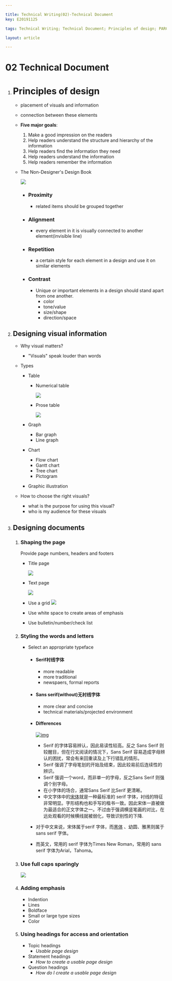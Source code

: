 ```yaml
---

title: Technical Writing(02)-Technical Document
key: E20191125

tags: Technical Writing; Technical Document; Principles of design; PARC; Designing visuals; Shaping the page; Styling the word and letter; Use full caps sparingly; Adding emphasis; Using headings for access and orientation

layout: article

---
```


# 02 Technical Document

<!--more-->

1. # Principles of design

   - placement of visuals and information

   - connection between these elements
   
   - **Five major goals**:
   
     1. Make a good impression on the readers
     2. Help readers understand the structure and hierarchy of the information
     3. Help readers find the information they need
     4. Help readers understand the information
     5. Help readers remember the information
   
   - The Non-Designer's Design Book
   
     ![](https://suntarliarzn-1258316859.cos.ap-chongqing.myqcloud.com/technical%20wrting/4%20principles%20of%20design.jpg)
   
     - ### Proximity
   
       - related items should be grouped together
   
     - ### Alignment
   
       - every element in it is visually connected to another element(invisible line)
   
     - ### Repetition
   
       - a certain style for each element in a design and use it on similar elements
   
     - ### Contrast
   
       - Unique or important elements in a design should stand apart from one another.
         - color
         - tone/value
         - size/shape
         - direction/space
   
2. ## Designing visual information

   - Why visual matters?

      - "Visuals" speak louder than words

   - Types

     - Table

       - Numerical table

         ![](https://suntarliarzn-1258316859.cos.ap-chongqing.myqcloud.com/technical%20wrting/numerical%20table.jpg)

       - Prose table

         ![](https://suntarliarzn-1258316859.cos.ap-chongqing.myqcloud.com/technical%20wrting/prose%20table.jpg)

     - Graph

       - Bar graph
       - Line graph

     - Chart

       - Flow chart
       - Gantt chart
       - Tree chart
       - Pictogram

     - Graphic illustration

   - How to choose the right visuals?

     - what is the purpose for using this visual?
     - who is my audience for these visuals

3. ## Designing documents

   1. ### Shaping the page

      Provide page numbers, headers and footers

      - Title page

        ![](https://suntarliarzn-1258316859.cos.ap-chongqing.myqcloud.com/technical%20wrting/title%20page.jpg)

      - Text page

        ![](https://suntarliarzn-1258316859.cos.ap-chongqing.myqcloud.com/technical%20wrting/text%20page.jpg)

      - Use a grid
        ![](https://suntarliarzn-1258316859.cos.ap-chongqing.myqcloud.com/technical%20wrting/grid.jpg)

      - Use white space to create areas of emphasis

      - Use bulletin/number/check list

   2. ### Styling the words and letters

      - Select an appropriate typeface

        - #### Serif衬线字体

          - more readable
          - more traditional
          - newspaers, formal reports

        - #### Sans serif(without)无衬线字体

          - more clear and concise
          - technical materials/projected environment

        - #### Differences

          [![img](https://gss1.bdstatic.com/-vo3dSag_xI4khGkpoWK1HF6hhy/baike/s%3D220/sign=649986fb74094b36df921cef93cc7c00/0823dd54564e9258843dfeca9e82d158ccbf4e8c.jpg)](https://baike.baidu.com/pic/serif/4199080/0/0823dd54564e9258843dfeca9e82d158ccbf4e8c?fr=lemma&ct=single)

          - Serif 的字体容易辨认，因此易读性较高。反之 Sans Serif 则较醒目，但在行文阅读的情况下，Sans Serif 容易造成字母辨认的困扰，常会有来回重读及上下行错乱的情形。
          - Serif 强调了字母笔划的开始及结束，因此较易前后连续性的辨识。
          - Serif 强调一个word，而非单一的字母，反之Sans Serif 则强调个别字母。
          - 在小字体的场合，通常Sans Serif 比Serif 更清晰。
          - 中文字体中的[宋体](https://baike.baidu.com/item/宋体)就是一种最标准的 serif 字体，衬线的特征非常明显。字形结构也和手写的楷书一致。因此宋体一直被做为最适合的正文字体之一。不过由于强调横竖笔画的对比，在远处观看的时候横线就被弱化，导致识别性的下降.

        - 对于中文来说，宋体属于serif 字体，而[黑体](https://baike.baidu.com/item/黑体) 、幼圆、雅黑则属于sans serif 字体。 

        - 而英文，常用的 serif 字体为Times New Roman，常用的 sans serif 字体为Arial，Tahoma。

   3. ### Use full caps sparingly

      ![](https://suntarliarzn-1258316859.cos.ap-chongqing.myqcloud.com/technical%20wrting/capitals.jpg)

   4. ### Adding emphasis

      - Indention
      - Lines
      - Boldface
      - Small or large type sizes
      - Color

   5. ### Using headings for access and orientation

      - Topic headings
        - *Usable page design*
      - Statement headings
        - *How to create a usable page design*
      - Question headings
        - *How do I create a usable page design*

   